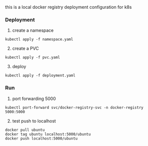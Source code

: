this is a local docker registry deployment configuration for k8s


### Deployment

1. create a namespace
```
kubectl apply -f namespace.yaml  
```
2. create a PVC
```
kubectl apply -f pvc.yaml  
```
3. deploy
```
kubectl apply -f deployment.yaml  
```

### Run

1. port forwarding 5000
```
kubectl port-forward svc/docker-registry-svc -n docker-registry 5000:5000
```
2. test push to localhost
```
docker pull ubuntu
docker tag ubuntu localhost:5000/ubuntu
docker push localhost:5000/ubuntu
```


